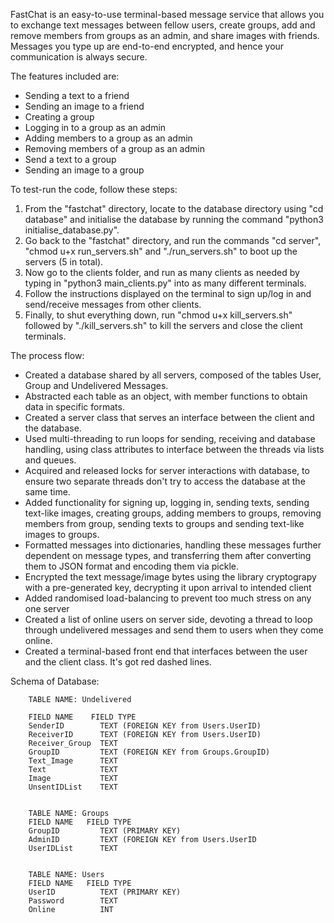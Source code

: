 FastChat is an easy-to-use terminal-based message service that allows you to exchange text messages between fellow users, create groups, add and remove members from groups as an admin, and share images with friends. Messages you type up are end-to-end encrypted, and hence your communication is always secure.

The features included are:

- Sending a text to a friend
- Sending an image to a friend
- Creating a group
- Logging in to a group as an admin
- Adding members to a group as an admin
- Removing members of a group as an admin
- Send a text to a group
- Sending an image to a group

To test-run the code, follow these steps:

1. From the "fastchat" directory, locate to the database directory using "cd database" and initialise the database by running the command "python3 initialise_database.py".
2. Go back to the "fastchat" directory, and run the commands "cd server", "chmod u+x run_servers.sh" and "./run_servers.sh" to boot up the servers (5 in total).
3. Now go to the clients folder, and run as many clients as needed by typing in "python3 main_clients.py" into as many different terminals.
4. Follow the instructions displayed on the terminal to sign up/log in and send/receive messages from other clients.
5. Finally, to shut everything down, run "chmod u+x kill_servers.sh" followed by "./kill_servers.sh" to kill the servers and close the client terminals.

The process flow:

- Created a database shared by all servers, composed of the tables User, Group and Undelivered Messages.
- Abstracted each table as an object, with member functions to obtain data in specific formats.
- Created a server class that serves an interface between the client and the database.
- Used multi-threading to run loops for sending, receiving and database handling, using class attributes to interface between the threads via lists and queues.
- Acquired and released locks for server interactions with database, to ensure two separate threads don't try to access the database at the same time.
- Added functionality for signing up, logging in, sending texts, sending text-like images, creating groups, adding members to groups, removing members from group, sending texts to groups and sending text-like images to groups.
- Formatted messages into dictionaries, handling these messages further dependent on message types, and transferring them after converting them to JSON format and encoding them via pickle.
- Encrypted the text message/image bytes using the library cryptograpy with a pre-generated key, decrypting it upon arrival to intended client
- Added randomised load-balancing to prevent too much stress on any one server
- Created a list of online users on server side, devoting a thread to loop through undelivered messages and send them to users when they come online.
- Created a terminal-based front end that interfaces between the user and the client class. It's got red dashed lines.

Schema of Database:

        TABLE NAME: Undelivered
        
        FIELD NAME    FIELD TYPE
        SenderID        TEXT (FOREIGN KEY from Users.UserID)
        ReceiverID      TEXT (FOREIGN KEY from Users.UserID)
        Receiver_Group  TEXT 
        GroupID         TEXT (FOREIGN KEY from Groups.GroupID)
        Text_Image      TEXT
        Text            TEXT
        Image           TEXT
        UnsentIDList    TEXT
        
        
        TABLE NAME: Groups
        FIELD NAME   FIELD TYPE 
        GroupID         TEXT (PRIMARY KEY)
        AdminID         TEXT (FOREIGN KEY from Users.UserID
        UserIDList      TEXT
        
        
        TABLE NAME: Users
        FIELD NAME   FIELD TYPE
        UserID          TEXT (PRIMARY KEY)
        Password        TEXT
        Online          INT
  
